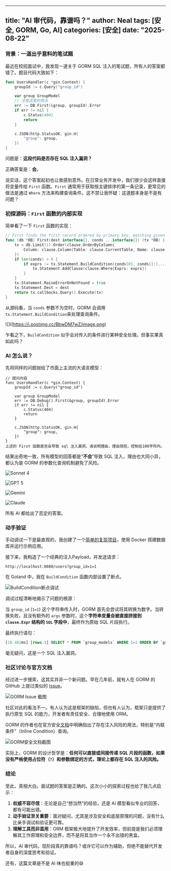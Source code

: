 
---
title: "AI 审代码，靠谱吗？"
author: Neal
tags: [安全, GORM, Go, AI]
categories: [安全]
date: "2025-08-22" 
---

### 背景：一道出乎意料的笔试题

最近在校招面试中，我发现一道关于 GORM SQL 注入的笔试题，所有人的答案都错了。题目代码大致如下：

```go
func UsersHandler(c *gin.Context) {
	groupId := c.Query("group_id")

	var group GroupModel
	// 注意这里的用法
	err := DB.First(&group, groupId).Error 
	if err != nil {
		c.Status(404)
		return
	}

	c.JSON(http.StatusOK, gin.H{
		"group": group,
	})
}
```

问题是：**这段代码是否存在 SQL 注入漏洞？**

正确答案是：**会**。

说实话，这个答案起初也让我感到意外。在日常业务开发中，我们很少会这样直接将变量传给 `First` 函数。`First` 通常用于获取按主键排序的第一条记录，更常见的做法是通过 `Where` 方法来构建查询条件。这不禁让我怀疑：这道题本身是不是有问题？

### 初探源码：`First` 函数的内部实现

简单看了一下 `First` 函数的实现：

```go
// First finds the first record ordered by primary key, matching given conditions conds
func (db *DB) First(dest interface{}, conds ...interface{}) (tx *DB) {
	tx = db.Limit(1).Order(clause.OrderByColumn{
		Column: clause.Column{Table: clause.CurrentTable, Name: clause.PrimaryKey},
	})
	if len(conds) > 0 {
		if exprs := tx.Statement.BuildCondition(conds[0], conds[1:]...); len(exprs) > 0 {
			tx.Statement.AddClause(clause.Where{Exprs: exprs})
		}
	}
	tx.Statement.RaiseErrorOnNotFound = true
	tx.Statement.Dest = dest
	return tx.callbacks.Query().Execute(tx)
}
```

从源码看，当 `conds` 参数不为空时，GORM 会调用 `tx.Statement.BuildCondition`来处理查询条件。

![]((https://i.postimg.cc/BbwDM7wZ/image.png)

乍看之下，`BuildCondition` 似乎会对传入的条件进行某种安全处理。但事实果真如此吗？

### AI 怎么说？

先将同样的问题抛给了市面上主流的大语言模型：

```
// 提问内容
func UsersHandler(c *gin.Context) {
	groupId := c.Query("group_id")

	var group GroupModel
	err := DB.Debug().First(&group, groupId).Error
	if err != nil {
		c.Status(404)
		return
	}

	c.JSON(http.StatusOK, gin.H{
		"group": group,
	})
}
上述的 First 函数是否会导致 sql 注入漏洞，请说明理由，理由简短，控制在100字符内。
```

结果出奇地一致，所有模型的回答都是“**不会**”导致 SQL 注入，理由也大同小异，都认为是 GORM 的参数化查询机制避免了风险。

![Sonnet 4](https://i.postimg.cc/76n4SfZw/image.png)

![GPT 5](https://i.postimg.cc/fTqkFgjm/image.png)

![Gemini](https://i.postimg.cc/zGfKHgpS/image.png)

![Claude](https://i.postimg.cc/ZKRck23L/image.png)

所有 AI 都给出了否定的答案。

### 动手验证

手动调试一下是最直观的，我创建了一个[简单的复现项目](https://github.com/madneal/codehub/tree/master/gorm_first)，使用 Docker 搭建数据库并运行示例应用。

接下来，我构造了一个经典的注入Payload，并发送请求：

`http://localhost:8080/users?group_id=1=1`

在 Goland 中，我在 `BuildCondition` 函数内部设置了断点。

![BuildCondition断点调试](https://i.postimg.cc/dVBYTM7y/image.png)

调试过程清晰地揭示了问题的根源：

当 `group_id` (`1=1`) 这个字符串传入时，GORM 首先会尝试将其转换为数字。当转换失败，且没有额外的 `args` 参数时，这个**字符串变量会被直接拼接到 `clause.Expr` 结构的 `SQL` 字段中**，最终作为原始 SQL 片段执行。

最终执行语句：

```sql
[10.482ms] [rows:1] SELECT * FROM `group_models` WHERE 1=1 ORDER BY `group_models`.`id` LIMIT 1
```

毫无疑问，这是一个 SQL 注入漏洞。

### 社区讨论与官方文档

经过进一步搜索，这其实并非一个新问题。早在几年前，就有人在 GORM 的 GitHub 上提过类似的 [Issue](https://github.com/go-gorm/gorm/issues/2517)。

![GORM Issue 截图](https://i.postimg.cc/SsKtRs3n/image.png)

社区对此的看法不一。有人认为这是框架的缺陷，但也有人认为，框架只是提供了执行原生 SQL 的能力，开发者有责任安全、合理地使用 ORM。

GORM 的作者也在官方安全[文档](https://gorm.io/docs/security.html)中明确指出了存在注入风险的用法，特别是“内联条件”（Inline Condition）查询。

![GORM安全文档截图](https://i.postimg.cc/1tqPXJLn/image.png)

实际上，GORM 的设计哲学是：**任何可以直接或间接传递 SQL 片段的函数，如果没有严格使用占位符（`?`）和参数绑定的方式，理论上都存在 SQL 注入的风险。**

### 结论

至此，真相大白。面试题的答案是正确的。这次小小的探索过程也给了我几点启示：

1.  **权威不容尽信**：无论是自己“想当然”的经验，还是 AI 模型看似专业的回答，都有可能出错。
2.  **动手验证至关重要**：面对疑问，尤其是涉及安全和底层原理的问题，没有什么比亲手调试和验证更可靠。
3.  **理解工具而非滥用**：ORM 框架极大地提升了开发效率，但前提是我们必须理解其工作原理和安全边界，而不是将其当作一个永不出错的黑盒。

所以，AI 审代码，现阶段真的靠谱吗？或许它可以作为辅助，但绝不能替代开发者自身的深度思考和验证。

还有，这篇文章是不是 AI 味也挺重的😄

